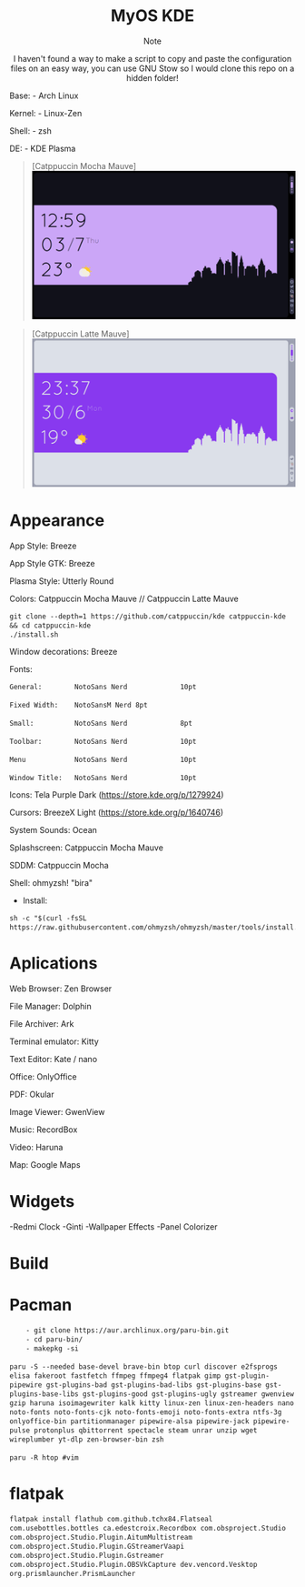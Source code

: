 <div align="center">

# MyOS KDE

> [!NOTE]
> I haven't found a way to make a script to copy and paste the configuration files on an easy way, you can use GNU Stow so I would clone this repo on a hidden folder!

</div>

Base:              - Arch Linux

Kernel:            - Linux-Zen

Shell:             - zsh

DE:                - KDE Plasma

> [Catppuccin Mocha Mauve]
>![screenshot](Resources/myos-mocha.png)

> [Catppuccin Latte Mauve]
>![screenshot](Resources/myos-latte.png)

#   Appearance


App Style:          Breeze 

App Style GTK:      Breeze 

Plasma Style:       Utterly Round

Colors:             Catppuccin Mocha Mauve // Catppuccin Latte Mauve
```
git clone --depth=1 https://github.com/catppuccin/kde catppuccin-kde && cd catppuccin-kde
./install.sh
```

Window decorations: Breeze 

Fonts:
    
    General:        NotoSans Nerd             10pt
    
    Fixed Width:    NotoSansM Nerd 8pt
    
    Small:          NotoSans Nerd             8pt
    
    Toolbar:        NotoSans Nerd             10pt
    
    Menu            NotoSans Nerd             10pt
    
    Window Title:   NotoSans Nerd             10pt
    
Icons:              Tela Purple Dark (https://store.kde.org/p/1279924)

Cursors:            BreezeX Light (https://store.kde.org/p/1640746)

System Sounds:      Ocean

Splashscreen:       Catppuccin Mocha Mauve

SDDM:               Catppuccin Mocha

Shell:              ohmyzsh! "bira"

   - Install:
```
sh -c "$(curl -fsSL https://raw.githubusercontent.com/ohmyzsh/ohmyzsh/master/tools/install.sh)"
```

#   Aplications

Web Browser:        Zen Browser

File Manager:       Dolphin

File Archiver:      Ark

Terminal emulator:  Kitty

Text Editor:        Kate / nano

Office:             OnlyOffice

PDF:                Okular

Image Viewer:       GwenView

Music:              RecordBox

Video:              Haruna

Map:                Google Maps

#   Widgets

-Redmi Clock
-Ginti
-Wallpaper Effects
-Panel Colorizer

#               Build

#   Pacman
```
    - git clone https://aur.archlinux.org/paru-bin.git
    - cd paru-bin/
    - makepkg -si

paru -S --needed base-devel brave-bin btop curl discover e2fsprogs elisa fakeroot fastfetch ffmpeg ffmpeg4 flatpak gimp gst-plugin-pipewire gst-plugins-bad gst-plugins-bad-libs gst-plugins-base gst-plugins-base-libs gst-plugins-good gst-plugins-ugly gstreamer gwenview gzip haruna isoimagewriter kalk kitty linux-zen linux-zen-headers nano noto-fonts noto-fonts-cjk noto-fonts-emoji noto-fonts-extra ntfs-3g onlyoffice-bin partitionmanager pipewire-alsa pipewire-jack pipewire-pulse protonplus qbittorrent spectacle steam unrar unzip wget wireplumber yt-dlp zen-browser-bin zsh

paru -R htop #vim
```

#   flatpak
```
flatpak install flathub com.github.tchx84.Flatseal com.usebottles.bottles ca.edestcroix.Recordbox com.obsproject.Studio com.obsproject.Studio.Plugin.AitumMultistream com.obsproject.Studio.Plugin.GStreamerVaapi com.obsproject.Studio.Plugin.Gstreamer com.obsproject.Studio.Plugin.OBSVkCapture dev.vencord.Vesktop org.prismlauncher.PrismLauncher
```
